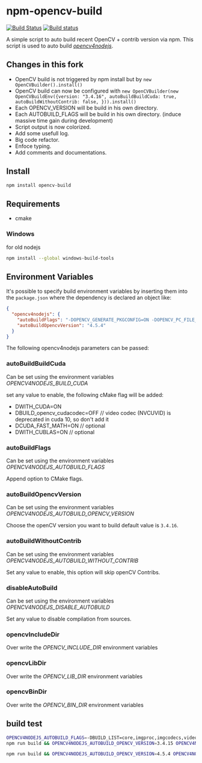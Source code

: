 # npm-opencv-build

[![Build Status](https://travis-ci.org/justadudewhohacks/npm-opencv-build.svg?branch=master)](http://travis-ci.org/justadudewhohacks/npm-opencv-build)
[![Build status](https://ci.appveyor.com/api/projects/status/uv8n2sruno95rxtq/branch/master?svg=true)](https://ci.appveyor.com/project/justadudewhohacks/npm-opencv-build/branch/master)

A simple script to auto build recent OpenCV + contrib version via npm. This script is used to auto build [*opencv4nodejs*](https://github.com/UrielCh/opencv4nodejs).

## Changes in this fork

- OpenCV build is not triggered by npm install but by `new OpenCVBuilder().install()`
- OpenCV build can now be configured with `new OpenCVBuilder(new OpenCVBuildEnv({version: "3.4.16", autoBuildBuildCuda: true, autoBuildWithoutContrib: false, })).install()`
- Each OPENCV_VERSION will be build in his own directory.
- Each AUTOBUILD_FLAGS will be build in his own directory. (induce massive time gain during development)
- Script output is now colorized.
- Add some usefull log.
- Big code refactor.
- Enfoce typing.
- Add comments and documentations.

## Install

``` bash
npm install opencv-build
```

## Requirements

- cmake

### Windows

for old nodejs

``` bash
npm install --global windows-build-tools
```

## Environment Variables

It's possible to specify build environment variables by inserting them into the `package.json` where the dependency is declared an object like:

```json
{
  "opencv4nodejs": {
    "autoBuildFlags": "-DOPENCV_GENERATE_PKGCONFIG=ON -DOPENCV_PC_FILE_NAME=opencv.pc",
    "autoBuildOpencvVersion": "4.5.4"
  }
}
```

The following opencv4nodejs parameters can be passed:

### autoBuildBuildCuda

Can be set using the environment variables *OPENCV4NODEJS_BUILD_CUDA*

set any value to enable, the following cMake flag will be added:

- DWITH_CUDA=ON
- DBUILD_opencv_cudacodec=OFF // video codec (NVCUVID) is deprecated in cuda 10, so don't add it
- DCUDA_FAST_MATH=ON // optional
- DWITH_CUBLAS=ON // optional

### autoBuildFlags

Can be set using the environment variables *OPENCV4NODEJS_AUTOBUILD_FLAGS*

Append option to CMake flags.

### autoBuildOpencvVersion

Can be set using the environment variables *OPENCV4NODEJS_AUTOBUILD_OPENCV_VERSION*

Choose the openCV version you want to build default value is `3.4.16`.

### autoBuildWithoutContrib

Can be set using the environment variables *OPENCV4NODEJS_AUTOBUILD_WITHOUT_CONTRIB*

Set any value to enable, this option will skip openCV Contribs.

### disableAutoBuild

Can be set using the environment variables *OPENCV4NODEJS_DISABLE_AUTOBUILD*

Set any value to disable compilation from sources.

### opencvIncludeDir

Over write the *OPENCV_INCLUDE_DIR* environment variables

### opencvLibDir

Over write the *OPENCV_LIB_DIR* environment variables

### opencvBinDir

Over write the *OPENCV_BIN_DIR* environment variables

## build test

```bash
OPENCV4NODEJS_AUTOBUILD_FLAGS=-DBUILD_LIST=core,imgproc,imgcodecs,videoio,highgui,video,calib3d,features2d,objdetect,dnn,ml,flann,photo,stitching,gapi
npm run build && OPENCV4NODEJS_AUTOBUILD_OPENCV_VERSION=3.4.15 OPENCV4NODEJS_AUTOBUILD_WITHOUT_CONTRIB=1 npm run do-install
```

```bash
npm run build && OPENCV4NODEJS_AUTOBUILD_OPENCV_VERSION=4.5.4 OPENCV4NODEJS_AUTOBUILD_WITHOUT_CONTRIB=1 npm run do-install
```
